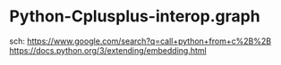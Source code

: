 # Python-Cplusplus-interop.graph
sch: https://www.google.com/search?q=call+python+from+c%2B%2B https://docs.python.org/3/extending/embedding.html
